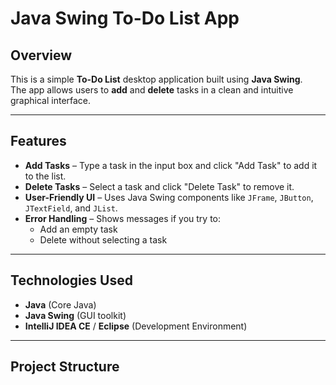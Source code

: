 # Java Swing To-Do List App

##  Overview
This is a simple **To-Do List** desktop application built using **Java Swing**.  
The app allows users to **add** and **delete** tasks in a clean and intuitive graphical interface.

---

##  Features
- **Add Tasks** – Type a task in the input box and click "Add Task" to add it to the list.
- **Delete Tasks** – Select a task and click "Delete Task" to remove it.
- **User-Friendly UI** – Uses Java Swing components like `JFrame`, `JButton`, `JTextField`, and `JList`.
- **Error Handling** – Shows messages if you try to:
  - Add an empty task
  - Delete without selecting a task

---

##  Technologies Used
- **Java** (Core Java)
- **Java Swing** (GUI toolkit)
- **IntelliJ IDEA CE** / **Eclipse** (Development Environment)

---

##  Project Structure
